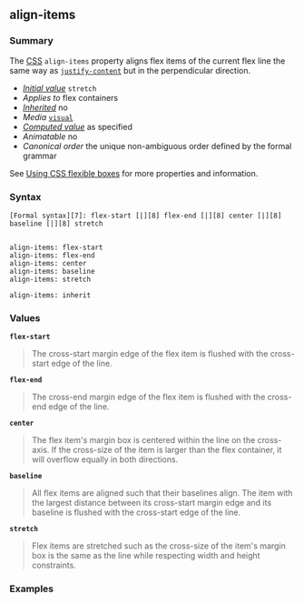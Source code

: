## align-items

### Summary

The [CSS][0] `align-items` property aligns flex items of the current flex line the same way as [`justify-content`][1] but in the perpendicular direction.

* _[Initial value][2]_ `stretch` 
* _Applies to_ flex containers 
* _[Inherited][3]_ no 
* _Media_ [`visual`][4] 
* _[Computed value][5]_ as specified 
* _Animatable_ no 
* _Canonical order_ the unique non-ambiguous order defined by the formal grammar

See [Using CSS flexible boxes][6] for more properties and information.

### Syntax

    [Formal syntax][7]: flex-start [|][8] flex-end [|][8] center [|][8] baseline [|][8] stretch
    

    align-items: flex-start
    align-items: flex-end
    align-items: center
    align-items: baseline
    align-items: stretch
    
    align-items: inherit
    

### Values

**`flex-start`**

> The cross-start margin edge of the flex item is flushed with the cross-start edge of the line.

**`flex-end`**

> The cross-end margin edge of the flex item is flushed with the cross-end edge of the line.

**`center`**

> The flex item's margin box is centered within the line on the cross-axis. If the cross-size of the item is larger than the flex container, it will overflow equally in both directions.

**`baseline`**

> All flex items are aligned such that their baselines align. The item with the largest distance between its cross-start margin edge and its baseline is flushed with the cross-start edge of the line.

**`stretch`**

> Flex items are stretched such as the cross-size of the item's margin box is the same as the line while respecting width and height constraints.

### Examples

     



[0]: https://developer.mozilla.org/en/docs/CSS "CSS"
[1]: https://developer.mozilla.org/en/CSS/justify-content "en/CSS/justify-content"
[2]: https://developer.mozilla.org/en/docs/CSS/initial_value
[3]: https://developer.mozilla.org/en/docs/CSS/inheritance
[4]: https://developer.mozilla.org/en/docs/CSS/@media#Media_groups
[5]: https://developer.mozilla.org/en/docs/CSS/computed_value
[6]: https://developer.mozilla.org/en/CSS/Using_CSS_flexible_boxes "https://developer.mozilla.org/en/CSS/Using_CSS_flexible_boxes"
[7]: https://developer.mozilla.org/en/docs/CSS/Value_definition_syntax "https://developer.mozilla.org/en/docs/"
[8]: https://developer.mozilla.org/en/docs/CSS/Value_definition_syntax#Single_bar "Single bar: The two entities are optional, but exactly one must be present."